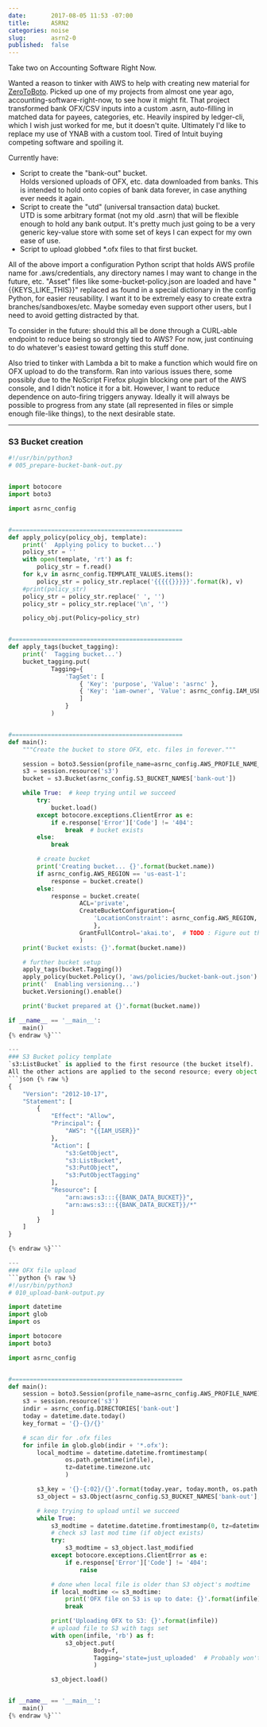 ```yaml
---
date:       2017-08-05 11:53 -07:00
title:      ASRN2
categories: noise
slug:       asrn2-0
published:  false
---
```


Take two on Accounting Software Right Now.

<!-- more -->

Wanted a reason to tinker with AWS to help with creating new material for [ZeroToBoto](https://akaito.github.io/ZeroToBoto/).
Picked up one of my projects from almost one year ago, accounting-software-right-now, to see how it might fit.
That project transformed bank OFX/CSV inputs into a custom .asrn, auto-filling in matched data for payees, categories, etc.
Heavily inspired by ledger-cli, which I wish just worked for me, but it doesn't quite.
Ultimately I'd like to replace my use of YNAB with a custom tool.
Tired of Intuit buying competing software and spoiling it.

Currently have:
- Script to create the "bank-out" bucket.<br/>
    Holds versioned uploads of OFX, etc. data downloaded from banks.
    This is intended to hold onto copies of bank data forever, in case anything ever needs it again.
- Script to create the "utd" (universal transaction data) bucket.<br/>
    UTD is some arbitrary format (not my old .asrn) that will be flexible enough to hold any bank output.
    It's pretty much just going to be a very generic key-value store with some set of keys I can expect for my own ease of use.
- Script to upload globbed *.ofx files to that first bucket.

All of the above import a configuration Python script that holds AWS profile name for .aws/credentials, any directory names I may want to change in the future, etc.
"Asset" files like some-bucket-policy.json are loaded and have "{{KEYS_LIKE_THIS}}" replaced as found in a special dictionary in the config Python, for easier reusability.
I want it to be extremely easy to create extra branches/sandboxes/etc.
Maybe someday even support other users, but I need to avoid getting distracted by that.

To consider in the future: should this all be done through a CURL-able endpoint to reduce being so strongly tied to AWS?
For now, just continuing to do whatever's easiest toward getting this stuff done.

Also tried to tinker with Lambda a bit to make a function which would fire on OFX upload to do the transform.
Ran into various issues there, some possibly due to the NoScript Firefox plugin blocking one part of the AWS console, and I didn't notice it for a bit.
However, I want to reduce dependence on auto-firing triggers anyway.
Ideally it will always be possible to progress from any state (all represented in files or simple enough file-like things), to the next desirable state.

---
### S3 Bucket creation
```python {% raw %}
#!/usr/bin/python3
# 005_prepare-bucket-bank-out.py


import botocore
import boto3

import asrnc_config


#================================================
def apply_policy(policy_obj, template):
    print('  Applying policy to bucket...')
    policy_str = ''
    with open(template, 'rt') as f:
        policy_str = f.read()
    for k,v in asrnc_config.TEMPLATE_VALUES.items():
        policy_str = policy_str.replace('{{{{{}}}}}'.format(k), v)
    #print(policy_str)
    policy_str = policy_str.replace(' ', '')
    policy_str = policy_str.replace('\n', '')

    policy_obj.put(Policy=policy_str)


#================================================
def apply_tags(bucket_tagging):
    print('  Tagging bucket...')
    bucket_tagging.put(
            Tagging={
                'TagSet': [
                    { 'Key': 'purpose', 'Value': 'asrnc' },
                    { 'Key': 'iam-owner', 'Value': asrnc_config.IAM_USERARN },
                    ]
                }
            )


#================================================
def main():
    """Create the bucket to store OFX, etc. files in forever."""

    session = boto3.Session(profile_name=asrnc_config.AWS_PROFILE_NAME_ROOT)
    s3 = session.resource('s3')
    bucket = s3.Bucket(asrnc_config.S3_BUCKET_NAMES['bank-out'])

    while True:  # keep trying until we succeed
        try:
            bucket.load()
        except botocore.exceptions.ClientError as e:
            if e.response['Error']['Code'] != '404':
                break  # bucket exists
        else:
            break

        # create bucket
        print('Creating bucket... {}'.format(bucket.name))
        if asrnc_config.AWS_REGION == 'us-east-1':
            response = bucket.create()
        else:
            response = bucket.create(
                    ACL='private',
                    CreateBucketConfiguration={
                        'LocationConstraint': asrnc_config.AWS_REGION,
                        },
                    GrantFullControl='akai.to',  # TODO : Figure out the more proper form of this.
                    )
    print('Bucket exists: {}'.format(bucket.name))

    # further bucket setup
    apply_tags(bucket.Tagging())
    apply_policy(bucket.Policy(), 'aws/policies/bucket-bank-out.json')
    print('  Enabling versioning...')
    bucket.Versioning().enable()

    print('Bucket prepared at {}'.format(bucket.name))

if __name__ == '__main__':
    main()
{% endraw %}```

---
### S3 Bucket policy template
`s3:ListBucket` is applied to the first resource (the bucket itself).
All the other actions are applied to the second resource; every object within the bucket.
```json {% raw %}
{
    "Version": "2012-10-17",
    "Statement": [
        {
            "Effect": "Allow",
            "Principal": {
                "AWS": "{{IAM_USER}}"
            },
            "Action": [
                "s3:GetObject",
                "s3:ListBucket",
                "s3:PutObject",
                "s3:PutObjectTagging"
            ],
            "Resource": [
                "arn:aws:s3:::{{BANK_DATA_BUCKET}}",
                "arn:aws:s3:::{{BANK_DATA_BUCKET}}/*"
            ]
        }
    ]
}

{% endraw %}```

---
### OFX file upload
```python {% raw %}
#!/usr/bin/python3
# 010_upload-bank-output.py

import datetime
import glob
import os

import botocore
import boto3

import asrnc_config


#================================================
def main():
    session = boto3.Session(profile_name=asrnc_config.AWS_PROFILE_NAME)
    s3 = session.resource('s3')
    indir = asrnc_config.DIRECTORIES['bank-out']
    today = datetime.date.today()
    key_format = '{}-{}/{}'

    # scan dir for .ofx files
    for infile in glob.glob(indir + '*.ofx'):
        local_modtime = datetime.datetime.fromtimestamp(
                os.path.getmtime(infile),
                tz=datetime.timezone.utc
                )

        s3_key = '{}-{:02}/{}'.format(today.year, today.month, os.path.basename(infile))
        s3_object = s3.Object(asrnc_config.S3_BUCKET_NAMES['bank-out'], s3_key)

        # keep trying to upload until we succeed
        while True:
            s3_modtime = datetime.datetime.fromtimestamp(0, tz=datetime.timezone.utc)
            # check s3 last mod time (if object exists)
            try:
                s3_modtime = s3_object.last_modified
            except botocore.exceptions.ClientError as e:
                if e.response['Error']['Code'] != '404':
                    raise

            # done when local file is older than S3 object's modtime
            if local_modtime <= s3_modtime:
                print('OFX file on S3 is up to date: {}'.format(infile))
                break

            print('Uploading OFX to S3: {}'.format(infile))
            # upload file to S3 with tags set
            with open(infile, 'rb') as f:
                s3_object.put(
                        Body=f,
                        Tagging='state=just_uploaded'  # Probably won't use this.
                        )

            s3_object.load()


if __name__ == '__main__':
    main()
{% endraw %}```

